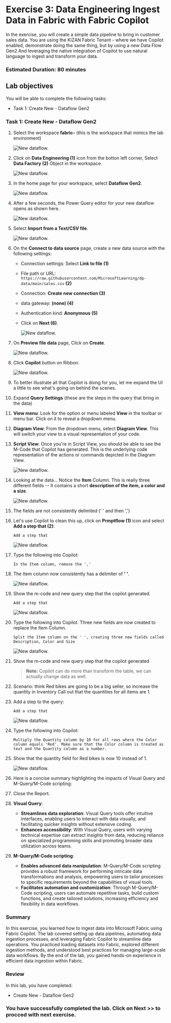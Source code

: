 # Exercise 3: Data Engineering Ingest Data in Fabric with Fabric Copilot

In the exercise, you will create a simple data pipeline to bring in customer sales data. You are using the KiZAN Fabric Tenant - where we have Copilot enabled, demonstrate doing the same thing, but by using a new Data Flow Gen2 And leveraging the native integration of Copilot to use natural language to ingest and transform your data.

### Estimated Duration: 80 minutes

## Lab objectives

You will be able to complete the following tasks:

- Task 1: Create New - Dataflow Gen2
 
### Task 1: Create New - Dataflow Gen2

1. Select the workspace **fabric-<inject key="DeploymentID" enableCopy="false"/>** (this is the workspace that mimics the lab environment)

   ![New dataflow.](./Images/26.png)

1. Click on **Data Engineering (1)** icon from the botton left corner, Select **Data Factory (2)** Object in the workspace.

    ![New dataflow.](./Images/f32.png)

1. In the home page for your workspace, select **Dataflow Gen2**. 

   ![New dataflow.](./Images/data-factorygen2.png)

1. After a few seconds, the Power Query editor for your new dataflow opens as shown here.

   ![New dataflow.](./Images/new-dataflow.png)

1. Select **Import from a Text/CSV file**.

   ![New dataflow.](./Images/f33.png)

1. On the **Connect to data source** page, create a new data source with the following settings:

    - Connection settings: Select **Link to file (1)**
    - File path or URL: `https://raw.githubusercontent.com/MicrosoftLearning/dp-data/main/sales.csv` **(2)**
    - Connection: **Create new connection (3)**
    - data gateway: **(none) (4)**
    - Authentication kind: **Anonymous (5)**
    - Click on **Next (6)**.

      ![New dataflow.](./Images/29.png)

1. On **Preview file data** page, Click on **Create**.

   ![New dataflow.](./Images/30.png)

1. Click **Copilot** button on Ribbon. 

    ![New dataflow.](./Images/31.png)

1. To better illustrate all that Copilot is doing for you, let me expand the UI a little to see what's going on behind the scenes.

1. Expand **Query Settings** (these are the steps in the query that bring in the data)

1. **View menu**: Look for the option or menu labeled **View** in the toolbar or menu bar. Click on it to reveal a dropdown menu.

1. **Diagram View**: From the dropdown menu, select **Diagram View**. This will switch your view to a visual representation of your code.

1. **Script View**: Once you're in Script View, you should be able to see the M-Code that Copilot has generated. This is the underlying code representation of the actions or commands depicted in the Diagram View.

   ![New dataflow.](./Images/1.png)

1. Looking at the data… Notice the **Item** Column. This is really three different fields -- It contains a short **description of the item, a color and a size**.

   ![New dataflow.](./Images/f35.png)

1.	The fields are not consistently delimited (' ' and then ',')

1. Let's use Copilot to clean this up, click on **Prmptflow (1)** icon and select **Add a step that (2)**:

    ```
   	Add a step that
    ```
    ![New dataflow.](./Images/f36.png)

1. Type the following into Copilot:
 
    ```
    In the Item column, remove the ','
    ```
 
1. The Item column now consistently has a delimiter of **' '**.

   ![New dataflow.](./Images/4.png)

1. Show the m-code and new query step that the copilot generated.
 
   ```
   Add a step that
   ```
   ![New dataflow.](./Images/3.png)

1. Type the following into Copilot. Three new fields are now created to replace the Item Column.
 
    ```
    Split the Item column on the ' ', creating three new fields called Description, Color and Size
    ```

   ![New dataflow.](./Images/f37.png)

1. Show the m-code and new query step that the copilot generated
 
   >**Note:** Copilot can do more than transform the table, we can actually change data as well.

1. Scenario: think Red bikes are going to be a big seller, so increase the quantity in Inventory
Call out that the quantities for all items are 1.
 
1. Add a step to the query:

   ```
   Add a step that
   ```
   ![New dataflow.](./Images/3.png)

1. Type the following into Copilot:
 
    ```
    Multiply the Quantity column by 10 for all rows where the Color column equals 'Red'. Make sure that the Color column is treated as text and the Quantity column as a number.
    ```
 
1. Show that the quantity field for Red bikes is now 10 instead of 1.

   ![New dataflow.](./Images/6.png)
 
1. Here is a concise summary highlighting the impacts of Visual Query and M-Query/M-Code scripting:

1. Close the Report.

1. **Visual Query**:
   - **Streamlines data exploration**: Visual Query tools offer intuitive interfaces, enabling users to interact with data visually, and facilitating quicker insights without extensive coding.
   - **Enhances accessibility**: With Visual Query, users with varying technical expertise can extract insights from data, reducing reliance on specialized programming skills and promoting broader data utilization across teams.

2. **M-Query/M-Code scripting**:
   - **Enables advanced data manipulation**: M-Query/M-Code scripting provides a robust framework for performing intricate data transformations and analysis, empowering users to tailor processes to specific requirements beyond the capabilities of visual tools.
   - **Facilitates automation and customization**: Through M-Query/M-Code scripting, users can automate repetitive tasks, build custom functions, and create tailored solutions, increasing efficiency and flexibility in data workflows.

### Summary

In this exercise, you learned how to ingest data into Microsoft Fabric using Fabric Copilot. The lab covered setting up data pipelines, automating data ingestion processes, and leveraging Fabric Copilot to streamline data operations. You practiced loading datasets into Fabric, explored different ingestion methods, and understood best practices for managing large-scale data workflows. By the end of the lab, you gained hands-on experience in efficient data ingestion within Fabric.

### Review
In this lab, you have completed:

  + Create New - Dataflow Gen2

### You have successfully completed the lab. Click on Next >> to procced with next exercise.
